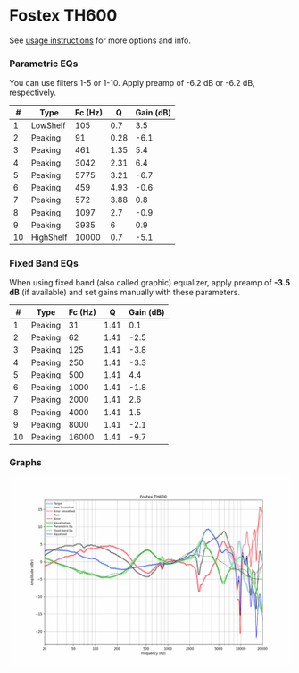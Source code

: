 # Fostex TH600
See [usage instructions](https://github.com/jaakkopasanen/AutoEq#usage) for more options and info.

### Parametric EQs
You can use filters 1-5 or 1-10. Apply preamp of -6.2 dB or -6.2 dB, respectively.

|   # | Type      |   Fc (Hz) |    Q |   Gain (dB) |
|-----|-----------|-----------|------|-------------|
|   1 | LowShelf  |       105 | 0.7  |         3.5 |
|   2 | Peaking   |        91 | 0.28 |        -6.1 |
|   3 | Peaking   |       461 | 1.35 |         5.4 |
|   4 | Peaking   |      3042 | 2.31 |         6.4 |
|   5 | Peaking   |      5775 | 3.21 |        -6.7 |
|   6 | Peaking   |       459 | 4.93 |        -0.6 |
|   7 | Peaking   |       572 | 3.88 |         0.8 |
|   8 | Peaking   |      1097 | 2.7  |        -0.9 |
|   9 | Peaking   |      3935 | 6    |         0.9 |
|  10 | HighShelf |     10000 | 0.7  |        -5.1 |

### Fixed Band EQs
When using fixed band (also called graphic) equalizer, apply preamp of **-3.5 dB** (if available) and set gains manually with these parameters.

|   # | Type    |   Fc (Hz) |    Q |   Gain (dB) |
|-----|---------|-----------|------|-------------|
|   1 | Peaking |        31 | 1.41 |         0.1 |
|   2 | Peaking |        62 | 1.41 |        -2.5 |
|   3 | Peaking |       125 | 1.41 |        -3.8 |
|   4 | Peaking |       250 | 1.41 |        -3.3 |
|   5 | Peaking |       500 | 1.41 |         4.4 |
|   6 | Peaking |      1000 | 1.41 |        -1.8 |
|   7 | Peaking |      2000 | 1.41 |         2.6 |
|   8 | Peaking |      4000 | 1.41 |         1.5 |
|   9 | Peaking |      8000 | 1.41 |        -2.1 |
|  10 | Peaking |     16000 | 1.41 |        -9.7 |

### Graphs
![](./Fostex%20TH600.png)

